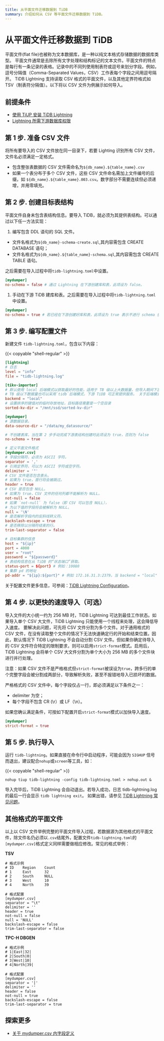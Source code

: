 ```yaml
---
title: 从平面文件迁移数据到 TiDB
summary: 介绍如何从 CSV 等平面文件迁移数据到 TiDB。
---
```


# 从平面文件迁移数据到 TiDB

平面文件(flat file)也被称为文本数据库，是一种以纯文本格式存储数据的数据库类型。 平面文件通常是去除所有文字处理和结构标记的文本文件。平面文件的特点是每行有一条记录的表格。记录中的不同列使用制表符或逗号来划分字段。例如，逗号分隔值（Comma-Separated Values，CSV）工作表每个字段之间用逗号隔开。 
TiDB Lightning 支持读取 CSV 格式的平面文件，以及其他定界符格式如 TSV（制表符分隔值）。以下将以 CSV 文件为例展示如何导入。

## 前提条件

- [使用 TiUP 安装 TiDB Lightning](/migration-tools.md)
- [Lightning 所需下游数据库权限](/tidb-lightning/tidb-lightning-faq.md#tidb-lightning-对下游数据库的账号权限要求是怎样的)

## 第 1 步. 准备 CSV 文件

将所有要导入的 CSV 文件放在同一目录下，若要 Lighting 识别所有 CSV 文件，文件名必须满足一定格式。

- 包含整张表数据的 CSV 文件需命名为`${db_name}.${table_name}.csv`
- 如果一个表分布于多个 CSV 文件，这些 CSV 文件命名需加上文件编号的后缀，如 `${db_name}.${table_name}.003.csv`。数字部分不需要连续但必须递增，并用零填充。

## 第 2 步. 创建目标表结构

平面文件自身未包含表结构信息。要导入 TiDB，就必须为其提供表结构。可以通过以下任一方法实现：

1. 编写包含 DDL 语句的 SQL 文件。

- 文件名格式为`${db_name}-schema-create.sql`,其内容需包含 CREATE DATABASE 语句；
- 文件名格式为`${db_name}.${table_name}-schema.sql`,其内容需包含 CREATE TABLE 语句。

之后需要在导入过程中将`tidb-lightning.toml`中设置。

```toml
[mydumper] 
no-schema = false # 通过 Lightning 在下游创建库和表，此项设为 false。
```

1. 手动在下游 TiDB 建库和表。之后需要在导入过程中将`tidb-lightning.toml`中设置。

```toml
[mydumper] 
no-schema = true # 若已经在下游创建好库和表，此项设为 true 表示不进行 schema 创建
```

## 第 3 步. 编写配置文件

新建文件 `tidb-lightning.toml`，包含以下内容：

{{< copyable "shell-regular" >}}

```toml
[lightning]
# 日志
level = "info"
file = "tidb-lightning.log"

[tikv-importer]
# 默认使用 local 后端模式以获取最好的性能，适用于 TB 级以上大数据量，但导入期间下游 TiDB 无法对外提供服务。
# TB 级以下数据量也可以采用`tidb`后端模式，下游 TiDB 可正常提供服务。 关于后端模式更多信息请参阅：https://docs.pingcap.com/tidb/stable/tidb-lightning-backends
backend = "local"
# 设置排序的键值对的临时存放地址，目标路径需要是一个空目录
sorted-kv-dir = "/mnt/ssd/sorted-kv-dir"

[mydumper]
# 源数据目录。
data-source-dir = "/data/my_datasource/"

# 不创建表库，当在第 2 步手动完成下游表结构创建时此项设为 true，否则为 false
no-schema = true

# 定义平面文件格式
[mydumper.csv]
# 字段分隔符，必须为 ASCII 字符。
separator = ','
# 引用定界符，可以为 ASCII 字符或空字符。
delimiter = '"'
# CSV 文件是否包含表头。
# 如果为 true，首行将会被跳过。
header = true
# CSV 是否包含 NULL。
# 如果为 true，CSV 文件的任何列都不能解析为 NULL。
not-null = false
# 如果 `not-null` 为 false（即 CSV 可以包含 NULL），
# 为以下值的字段将会被解析为 NULL。
null = '\N'
# 是否解析字段内的反斜线转义符。
backslash-escape = true
# 是否移除以分隔符结束的行。
trim-last-separator = false

# 目标集群的信息
host = "${ip}"
port = 4000
user = "root"
password = "${password}"
# 表结构信息在从 TiDB 的“状态端口”获取。
status-port = ${port} # 例如：10080
# 集群 pd 的地址
pd-addr = "${ip}:${port}" # 例如 172.16.31.3:2379。当 backend = "local" 时 status-port 和 pd-addr 必须正确填写，否则导入将出现异常。
```

关于配置文件更多信息，可参阅：[TiDB Lightning Configuration](/tidb-lightning/tidb-lightning-configuration.md)。

## 第 4 步. 以更快的速度导入（可选）

导入文件的大小统一约为 256 MB 时，TiDB Lightning 可达到最佳工作状态。如果导入单个 CSV 大文件，TiDB Lightning 只能使用一个线程来处理，这会降低导入速度。
要解决此问题，可先将 CSV 文件分割为多个文件。对于通用格式的 CSV 文件，在没有读取整个文件的情况下无法快速确定行的开始和结束位置。因此，默认情况下 TiDB Lightning 不会自动分割 CSV 文件。但如果你确定待导入的 CSV 文件符合特定的限制要求，则可以启用`strict-format`模式。启用后，TiDB Lightning 会将单个 CSV 大文件分割为单个大小为 256 MB 的多个文件块进行并行处理。

注意：如果 CSV 文件不是严格格式但`strict-format`被误设为`true`，跨多行的单个完整字段会被分割成两部分，导致解析失败，甚至不报错地导入已损坏的数据。

严格格式的 CSV 文件中，每个字段仅占一行，即必须满足以下条件之一：

- delimiter 为空；
- 每个字段不包含 CR (\r）或 LF（\n）。

如果您确认满足条件，可按如下配置开启`strict-format`模式以加快导入速度。

```toml
[mydumper]
strict-format = true
```

## 第 5 步. 执行导入

运行 `tidb-lightning`。如果直接在命令行中启动程序，可能会因为 `SIGHUP` 信号而退出，建议配合`nohup`或`screen`等工具，如：

{{< copyable "shell-regular" >}}

```shell
nohup tiup tidb-lightning -config tidb-lightning.toml > nohup.out &
```

导入完毕后，TiDB Lightning 会自动退出。若导入成功，日志 tidb-lightning.log 的最后一行会显示 `tidb lightning exit`。
如果出错，请参见 [TiDB Lightning 常见问题](/tidb-lightning/tidb-lightning-faq.md)。

## 其他格式的平面文件

以上以 CSV 文件举例完整的平面文件导入过程，若数据源为其他格式的平面文件，除文件名仍必须以`.csv`结尾外，配置文件`tidb-lightning.toml`的`[mydumper.csv]`格式定义同样需要做相应修改。常见的格式举例：

**TSV**
```
# 格式示例
# ID    Region    Count
# 1     East      32
# 2     South     NULL
# 3     West      10
# 4     North     39

# 格式配置
[mydumper.csv]
separator = "\t"
delimiter = ''
header = true
not-null = false
null = 'NULL'
backslash-escape = false
trim-last-separator = false
```

**TPC-H DBGEN**

```
# 格式示例
# 1|East|32|
# 2|South|0|
# 3|West|10|
# 4|North|39|

# 格式配置
[mydumper.csv]
separator = '|'
delimiter = ''
header = false
not-null = true
backslash-escape = false
trim-last-separator = true
```

## 探索更多

- [关于 mydumper.csv 内字段定义](/tidb-lightning/migrate-from-csv-using-tidb-lightning.md)